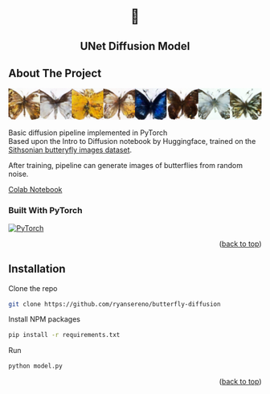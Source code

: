 <a name="readme-top"></a>



<!-- PROJECT LOGO -->
<div align="center">

<h1 align="center">🦋</h1>

  <h2 align="center">
    UNet Diffusion Model
  </h2>
</div>



<!-- ABOUT THE PROJECT -->
## About The Project
<div>
<div align="center">
    <img src="images/generated_images.png" alt="Logo" width="600">

</div>





Basic diffusion pipeline implemented in PyTorch<br/>
Based upon the Intro to Diffusion notebook by Huggingface, trained on the [Sithsonian butteryfly images dataset](https://huggingface.co/datasets/huggan/smithsonian_butterflies_subset).
<br/>

After training, pipeline can generate images of butterflies from random noise.

[Colab Notebook](https://colab.research.google.com/github/huggingface/diffusion-models-class/blob/main/unit1/01_introduction_to_diffusers.ipynb#scrollTo=pxI6aqVnHe10)

</div>


### Built With PyTorch

[![PyTorch](https://skillicons.dev/icons?i=pytorch)](https://pytorch.org/)



<p align="right">(<a href="#readme-top">back to top</a>)</p>



<!-- GETTING STARTED -->

## Installation

Clone the repo
   ```sh
   git clone https://github.com/ryansereno/butterfly-diffusion
   ```
Install NPM packages
   ```sh
pip install -r requirements.txt
   ```
Run
   ```sh
   python model.py
   ```

<p align="right">(<a href="#readme-top">back to top</a>)</p>










<!-- MARKDOWN LINKS & IMAGES -->
<!-- https://www.markdownguide.org/basic-syntax/#reference-style-links -->
[contributors-shield]: https://img.shields.io/github/contributors/github_username/repo_name.svg?style=for-the-badge
[contributors-url]: https://github.com/github_username/repo_name/graphs/contributors
[forks-shield]: https://img.shields.io/github/forks/github_username/repo_name.svg?style=for-the-badge
[forks-url]: https://github.com/github_username/repo_name/network/members
[stars-shield]: https://img.shields.io/github/stars/github_username/repo_name.svg?style=for-the-badge
[stars-url]: https://github.com/github_username/repo_name/stargazers
[issues-shield]: https://img.shields.io/github/issues/github_username/repo_name.svg?style=for-the-badge
[issues-url]: https://github.com/github_username/repo_name/issues
[license-shield]: https://img.shields.io/github/license/github_username/repo_name.svg?style=for-the-badge
[license-url]: https://github.com/github_username/repo_name/blob/master/LICENSE.txt
[linkedin-shield]: https://img.shields.io/badge/-LinkedIn-black.svg?style=for-the-badge&logo=linkedin&colorB=555
[linkedin-url]: https://linkedin.com/in/linkedin_username
[product-screenshot]: images/screenshot.png
[Next.js]: https://img.shields.io/badge/next.js-000000?style=for-the-badge&logo=nextdotjs&logoColor=white
[Next-url]: https://nextjs.org/
[React.js]: https://img.shields.io/badge/React-20232A?style=for-the-badge&logo=react&logoColor=61DAFB
[React-url]: https://reactjs.org/
[Vue.js]: https://img.shields.io/badge/Vue.js-35495E?style=for-the-badge&logo=vuedotjs&logoColor=4FC08D
[Vue-url]: https://vuejs.org/
[Angular.io]: https://img.shields.io/badge/Angular-DD0031?style=for-the-badge&logo=angular&logoColor=white
[Angular-url]: https://angular.io/
[Svelte.dev]: https://img.shields.io/badge/Svelte-4A4A55?style=for-the-badge&logo=svelte&logoColor=FF3E00
[Svelte-url]: https://svelte.dev/
[Laravel.com]: https://img.shields.io/badge/Laravel-FF2D20?style=for-the-badge&logo=laravel&logoColor=white
[Laravel-url]: https://laravel.com
[Bootstrap.com]: https://img.shields.io/badge/Bootstrap-563D7C?style=for-the-badge&logo=bootstrap&logoColor=white
[Bootstrap-url]: https://getbootstrap.com
[JQuery.com]: https://img.shields.io/badge/jQuery-0769AD?style=for-the-badge&logo=jquery&logoColor=white
[JQuery-url]: https://jquery.com 
